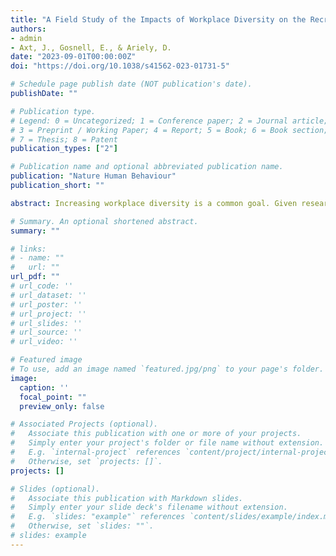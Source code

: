 ```yaml
---
title: "A Field Study of the Impacts of Workplace Diversity on the Recruitment of Minority Group Members"
authors:
- admin
- Axt, J., Gosnell, E., & Ariely, D.
date: "2023-09-01T00:00:00Z"
doi: "https://doi.org/10.1038/s41562-023-01731-5"

# Schedule page publish date (NOT publication's date).
publishDate: ""

# Publication type.
# Legend: 0 = Uncategorized; 1 = Conference paper; 2 = Journal article;
# 3 = Preprint / Working Paper; 4 = Report; 5 = Book; 6 = Book section;
# 7 = Thesis; 8 = Patent
publication_types: ["2"]

# Publication name and optional abbreviated publication name.
publication: "Nature Human Behaviour"
publication_short: ""

abstract: Increasing workplace diversity is a common goal. Given research showing that minority applicants anticipate better treatment in diverse workplaces, we ran a field experiment (N = 1,585 applicants, N = 31,928 website visitors) exploring how subtle organizational diversity cues affected applicant behaviour. Potential applicants viewed a company with varying levels of racial/ethnic or gender diversity. There was little evidence that racial/ethnic or gender diversity impacted the demographic composition or quality of the applicant pool. However, fewer applications were submitted to organizations with one form of diversity (that is, racial/ethnic or gender diversity), and more applications were submitted to organizations with only white men employees or employees diverse in race/ethnicity and gender. Finally, exploratory analyses found that female applicants were rated as more qualified than male applicants. Presenting a more diverse workforce does not guarantee more minority applicants, and organizations seeking to recruit minority applicants may need stronger displays of commitments to diversity.

# Summary. An optional shortened abstract.
summary: ""

# links:
# - name: ""
#   url: ""
url_pdf: ""
# url_code: ''
# url_dataset: ''
# url_poster: ''
# url_project: ''
# url_slides: ''
# url_source: ''
# url_video: ''

# Featured image
# To use, add an image named `featured.jpg/png` to your page's folder. 
image:
  caption: ''
  focal_point: ""
  preview_only: false

# Associated Projects (optional).
#   Associate this publication with one or more of your projects.
#   Simply enter your project's folder or file name without extension.
#   E.g. `internal-project` references `content/project/internal-project/index.md`.
#   Otherwise, set `projects: []`.
projects: []

# Slides (optional).
#   Associate this publication with Markdown slides.
#   Simply enter your slide deck's filename without extension.
#   E.g. `slides: "example"` references `content/slides/example/index.md`.
#   Otherwise, set `slides: ""`.
# slides: example
---
```

